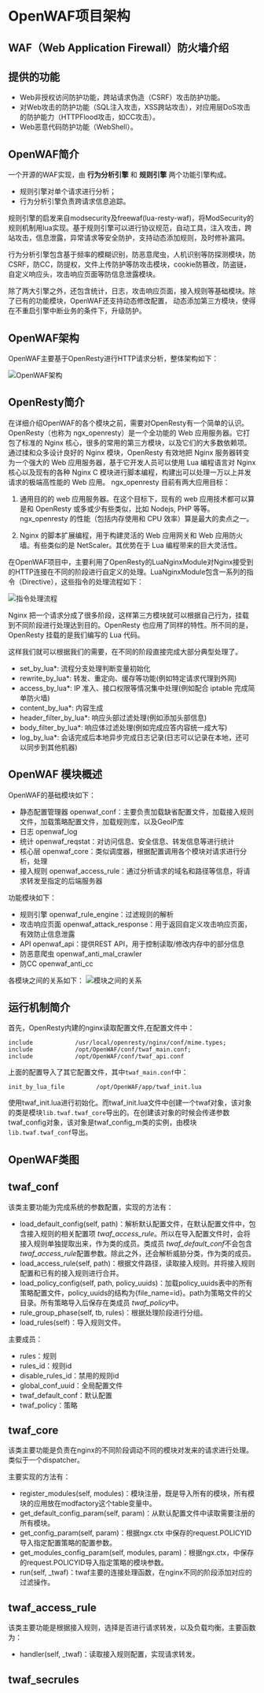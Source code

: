 # OpenWAF项目架构

## WAF（Web Application Firewall）防火墙介绍

## 提供的功能

- Web非授权访问防护功能，跨站请求伪造（CSRF）攻击防护功能。
- 对Web攻击的防护功能（SQL注入攻击，XSS跨站攻击），对应用层DoS攻击的防护能力（HTTPFlood攻击，如CC攻击）。
- Web恶意代码防护功能（WebShell）。

## OpenWAF简介

一个开源的WAF实现，由 __行为分析引擎__ 和 __规则引擎__ 两个功能引擎构成。

- 规则引擎对单个请求进行分析；
- 行为分析引擎负责跨请求信息追踪。

规则引擎的启发来自modsecurity及freewaf(lua-resty-waf)，将ModSecurity的规则机制用lua实现。基于规则引擎可以进行协议规范，自动工具，注入攻击，跨站攻击，信息泄露，异常请求等安全防护，支持动态添加规则，及时修补漏洞。

行为分析引擎包含基于频率的模糊识别，防恶意爬虫，人机识别等防探测模块，防CSRF，防CC，防提权，文件上传防护等防攻击模块，cookie防篡改，防盗链，自定义响应头，攻击响应页面等防信息泄露模块。

除了两大引擎之外，还包含统计，日志，攻击响应页面，接入规则等基础模块。除了已有的功能模块，OpenWAF还支持动态修改配置， 动态添加第三方模块，使得在不重启引擎中断业务的条件下，升级防护。

## OpenWAF架构

OpenWAF主要基于OpenResty进行HTTP请求分析，整体架构如下：

![OpenWAF架构](img/Architecture.png)

## OpenResty简介

在详细介绍OpenWAF的各个模块之前，需要对OpenResty有一个简单的认识。OpenResty（也称为 ngx_openresty）是一个全功能的 Web 应用服务器。它打包了标准的 Nginx 核心，很多的常用的第三方模块，以及它们的大多数依赖项。
通过揉和众多设计良好的 Nginx 模块，OpenResty 有效地把 Nginx 服务器转变为一个强大的 Web 应用服务器，基于它开发人员可以使用 Lua 编程语言对 Nginx 核心以及现有的各种 Nginx C 模块进行脚本编程，构建出可以处理一万以上并发请求的极端高性能的 Web 应用。
ngx_openresty 目前有两大应用目标：
1. 通用目的的 web 应用服务器。在这个目标下，现有的 web 应用技术都可以算是和 OpenResty 或多或少有些类似，比如 Nodejs, PHP 等等。ngx_openresty 的性能（包括内存使用和 CPU 效率）算是最大的卖点之一。

2. Nginx 的脚本扩展编程，用于构建灵活的 Web 应用网关和 Web 应用防火墙。有些类似的是 NetScaler。其优势在于 Lua 编程带来的巨大灵活性。

在OpenWAF项目中，主要利用了OpenResty的LuaNginxModule对Nginx接受到的HTTP连接在不同的阶段进行自定义的处理。LuaNginxModule包含一系列的指令（Directive），这些指令的处理流程如下：

![指令处理流程](./img/openresty_phases.png)

 Nginx 把一个请求分成了很多阶段，这样第三方模块就可以根据自己行为，挂载到不同阶段进行处理达到目的。OpenResty 也应用了同样的特性。所不同的是，OpenResty 挂载的是我们编写的 Lua 代码。

 这样我们就可以根据我们的需要，在不同的阶段直接完成大部分典型处理了。

- set_by_lua*: 流程分支处理判断变量初始化
- rewrite_by_lua*: 转发、重定向、缓存等功能(例如特定请求代理到外网)
- access_by_lua*: IP 准入、接口权限等情况集中处理(例如配合 iptable 完成简单防火墙)
- content_by_lua*: 内容生成
- header_filter_by_lua*: 响应头部过滤处理(例如添加头部信息)
- body_filter_by_lua*: 响应体过滤处理(例如完成应答内容统一成大写)
- log_by_lua*: 会话完成后本地异步完成日志记录(日志可以记录在本地，还可以同步到其他机器)

## OpenWAF 模块概述

OpenWAF的基础模块如下：

- 静态配置管理器 openwaf_conf：主要负责加载缺省配置文件，加载接入规则文件，加载策略配置文件，加载规则库，以及GeoIP库
- 日志 openwaf_log
- 统计 openwaf_reqstat：对访问信息、安全信息、转发信息等进行统计
- 核心层 openwaf_core：类似调度器，根据配置调用各个模块对请求进行分析，处理
- 接入规则 openwaf_access_rule：通过分析请求的域名和路径等信息，将请求转发至指定的后端服务器

功能模块如下：

- 规则引擎 openwaf_rule_engine：过滤规则的解析
- 攻击响应页面 openwaf_attack_response：用于返回自定义攻击响应页面，有效防止信息泄露
- API openwaf_api：提供REST API，用于控制读取/修改内存中的部分信息
- 防恶意爬虫 openwaf_anti_mal_crawler
- 防CC openwaf_anti_cc

各模块之间的关系如下：
![模块之间的关系](img/modules.jpg)


## 运行机制简介

首先，OpenResty内建的nginx读取配置文件,在配置文件中：
```
include            /usr/local/openresty/nginx/conf/mime.types;
include            /opt/OpenWAF/conf/twaf_main.conf;
include            /opt/OpenWAF/conf/twaf_api.conf
```
上面的配置导入了其它配置文件，其中```twaf_main.conf```中：
```
init_by_lua_file         /opt/OpenWAF/app/twaf_init.lua
```
使用twaf_init.lua进行初始化。而twaf_init.lua文件中创建一个twaf对象，该对象的类是模块```lib.twaf.twaf_core```导出的。在创建该对象的时候会传递参数twaf_config对象，该对象是twaf_config_m类的实例，由模块```lib.twaf.twaf_conf```导出。

## OpenWAF类图

## twaf_conf

该类主要功能为完成系统的参数配置，实现的方法有：

- load_default_config(self, path)：解析默认配置文件，在默认配置文件中，包含接入规则的相关配置项 *twaf_access_rule*。所以在导入配置文件时，会将接入规则单独提取出来，作为类的成员。类成员 *twaf_default_conf*不会包含 *twaf_access_rule*配置参数。除此之外，还会解析威胁分类，作为类的成员。
- load_access_rule(self, path)：根据文件路径，读取接入规则。并将接入规则配置和已有的接入规则进行合并。
- load_policy_config(self, path, policy_uuids)：加载policy_uuids表中的所有策略配置文件，policy_uuids的结构为{file_name=id}。path为策略文件的父目录。所有策略导入后保存在类成员 *twaf_policy*中。
- rule_group_phase(self, tb, rules)：根据处理阶段进行分组。
- load_rules(self)：导入规则文件。
  
主要成员：

- rules：规则
- rules_id：规则id
- disable_rules_id：禁用的规则id
- global_conf_uuid：全局配置文件
- twaf_default_conf：默认配置
- twaf_policy：策略

## twaf_core

该类主要功能是负责在nginx的不同阶段调动不同的模块对发来的请求进行处理。类似于一个dispatcher。

主要实现的方法有：

- register_modules(self, modules)：模块注册，既是导入所有的模块，所有模块的应用放在modfactory这个table变量中。
- get_default_config_param(self, param)：从默认配置文件中读取需要注册的所有模块。
- get_config_param(self, param)：根据ngx.ctx 中保存的request.POLICYID导入指定配置策略的配置参数。
- get_modules_config_param(self, modules, param)：根据ngx.ctx，中保存的request.POLICYID导入指定策略的模块参数。
- run(self, _twaf)：twaf主要的连接处理函数，在nginx不同的阶段添加对应的过滤操作。

## twaf_access_rule

该类主要功能是根据接入规则，选择是否进行请求转发，以及负载均衡。主要函数为：

- handler(self, _twaf)：读取接入规则配置，实现请求转发。

## twaf_secrules

